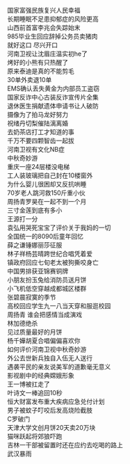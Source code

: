 国家富强民族复兴人民幸福  
长期睡眠不足患抑郁症的风险更高  
山西前首富李兆会失踪始末  
985毕业生回应辞掉公务员卖猪肉  
就好这口 尽兴开口  
河南卫视让沈眉庄温实初he了  
烤好的小熊有只热醒了  
原来泰迪是真的不能剪毛  
30单外卖退10单  
EMS确认丢失黄金为内部员工盗窃  
国家反诈中心古装反诈宣传片全集  
退休医生捐献遗体申请书让人破防  
摄像为了拍马龙好努力  
祝绪丹切梨催陆漓离婚  
去奶茶店打工才知道的事  
千万不要四颗智齿一起拔  
河南卫视有文化NB症  
中秋奇妙游  
重庆一座24层楼没电梯  
工人装玻璃把自己封在10楼窗外  
为什么婴儿很困却又反抗哄睡  
70岁老人跳河救150斤重小伙  
周扬青罗昊在一起不到一个月  
三寸金莲到底有多小  
王源打一分  
袁弘用哭死宝宝了评价关于我妈的一切  
全国统一的8090后童年回忆  
薛之谦锤娜丽莎征服  
林子祥杨芸晴跨世纪合唱凭着爱  
镇政府回应七旬老太被狗撕咬身亡  
中国男排获亚锦赛铜牌  
小朋友扮玉兔给消防员送月饼  
小飞机低空穿越成都城区楼群  
张碧晨寂寞的季节  
高校回应学生九一八当天穿和服逛校园  
周扬青 谁会把感情当成演戏  
林加德绝杀  
见过质量最好的月饼  
杨千嬅胡夏合唱偏偏喜欢你  
如何评价河南卫视中秋奇妙游  
外公去世新兵独自入伍无人送行  
遇袭平民的亲友说美军的道歉毫无意义  
影视剧中的经典嫦娥形象  
王一博被扛走了  
叶诗文一棒追回10秒  
恒大财富发布重大疾病应急兑付计划  
男子被蚊子叮咬后发高烧险截肢  
C罗破门  
天津大学文创月饼20天卖20万块  
猫咪跃起将郊狼吓跑  
吉林一干部被留置时还在应约去吃喝的路上  
武汉暴雨  
